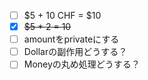 - [ ] $5 + 10 CHF = $10
- [x] ~~$5 * 2 = 10~~
- [ ] amountをprivateにする
- [ ] Dollarの副作用どうする？
- [ ] Moneyの丸め処理どうする？